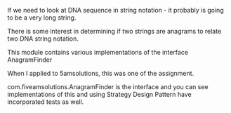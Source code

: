 If we need to look at DNA sequence in string notation - it probably
is going to be a very long string.

There is some interest in determining if two strings are anagrams to
relate two DNA string notation.

This module contains various implementations of the interface AnagramFinder

When I applied to 5amsolutions, this was one of the assignment.

com.fiveamsolutions.AnagramFinder is the interface and you can see implementations
of this and using Strategy Design Pattern have incorporated tests as well.
